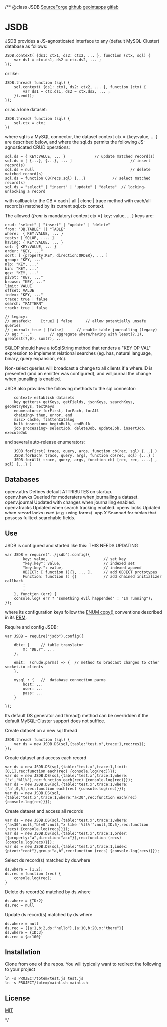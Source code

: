 /**
@class JSDB 
	[SourceForge](https://sourceforge.net) 
	[github](https://github.com/acmesds/jsdb.git) 
	[geointapps](https://git.geointapps.org/acmesds/jsdb)
	[gitlab](https://gitlab.west.nga.ic.gov/acmesds/jsdb.git)
	
# JSDB

JSDB provides a JS-agnosticated interface to any (default MySQL-Cluster) database 
as follows:
	
	JSDB.context( {ds1: ctx1, ds2: ctx2, ... }, function (ctx, sql) {
		var ds1 = ctx.ds1, ds2 = ctx.ds2, ... ;
	});

or like:

	JSDB.thread( function (sql) {
		sql.context( {ds1: ctx1, ds2: ctx2, ... }, function (ctx) {
			var ds1 = ctx.ds1, ds2 = ctx.ds2, ... ;			
		}).end();
	});

or as a lone dataset:

	JSDB.thread( function (sql) {
		sql.ctx = ctx;
	})

where sql is a MySQL connector, the dataset context ctx = {key:value, ... } are described below, 
and where the sql.ds permits the following JS-agnosticated CRUD operations:

	sql.ds = { KEY:VALUE, ... }				// update matched record(s) 
	sql.ds = [ {...}, {...}, ... ]							// insert record(s)
	sql.ds = null 											// delete matched record(s)
	sql.ds = function CB(recs,sql) {...}			// select matched record(s)
	sql.ds = "select" | "insert" | "update" | "delete" 	// locking-unlocking a record

with callback to the CB = each | all | clone | trace method with each/all record(s) matched 
by its current sql.ctx context.

The allowed (*from* is mandatory) context ctx ={ key: value, ... } keys are:

	crud: "select" | "insert" | "update" | "delete"
	from: "DB.TABLE" || "TABLE"
	where: 	{ KEY:VALUE, ... }
	tests: [ SQLOP, .... ]
	having: { KEY:VALUE, ... }
	set: { KEY:VALUE, ... }
	order: "KEY, ..."
	sort: [ {property:KEY, direction:ORDER}, ... ]
	group: "KEY, ..."
	nlp: "KEY, ..."
	bin: "KEY, ..."
	qex: "KEY, ..."
	pivot: "KEY, ..."
	browse: "KEY, ..."
	limit: VALUE
	offset: VALUE
	index: "KEY, ..."
	trace: true | false	
	search: "PATTERN"
	track: true | false

	// legacy:
	// unsafeok: 	[true] | false 		// allow potentially unsafe queries 
	// journal: true | [false] 		// enable table journalling (legacy)
	// ag: "..." 		// aggregate where/having with least(?,1), greatest(?,0), sum(?), ...

SQLOP should have a toSqlString method that renders a "KEY OP VAL" expression to 
implement relational searches (eg. has, natural language, binary, query expansion, etc).

Non-select queries will broadcast a change to all clients if a where.ID is presented (and an 
emiitter was configured), and willjournal the change when jounalling is enabled.

JSDB also provides the following methods to the sql connector:

		context> establish datasets
		key getters> getKeys, getFields, jsonKeys, searchKeys, geometryKeys, textKeys
		enumerators> forFirst, forEach, forAll
		chaining> then, error, end
		misc> cache, flattenCatalog
		bulk insersion> beginBulk, endBulk
		job processing> selectJob, deleteJob, updateJob, insertJob, executeJob
		
and several auto-release enumerators:

		JSDB.forFirst( trace, query, args, function cb(rec, sql) {...} )
		JSDB.forEach( trace, query, args, function cb(rec, sql) {...} )
		JSDB.forAll( trace, query, args, function cb( [rec, rec, ....] , sql) {...} )

## Databases

openv.attrs   Defines default ATTRIBUTES on startup.  
openv.hawks	 Queried for moderaters when journalling a dataset.
openv.journal	Updated with changes when journalling enabled.
openv.tracks	Updated when search tracking enabled.
openv.locks	Updated when record locks used (e.g. using forms).
app.X 	Scanned for tables that possess fulltext searchable fields.

## Use
JSDB is configured and started like this:
THIS NEEDS UPDATING

	var JSDB = require("../jsdb").config({
			key: value, 						// set key
			"key.key": value, 					// indexed set
			"key.key.": value,					// indexed append
			OBJECT: [ function (){}, ... ], 	// add OBJECT prototypes 
			Function: function () {} 			// add chained initializer callback
			:
			:
		}, function (err) {
		console.log( err ? "something evil happended" : "Im running");
	});

where its configuration keys follow the [ENUM copy()](https://github.com/acmesds/enum) conventions 
described in its [PRM](/shares/prm/jsdb/index.html).

Require and config JSDB:

	var JSDB = require("jsdb").config({ 
	
		dbtx: {		// table translator
			X: "DB.Y", ...
		},
		
		emit:  (crude,parms) => {  // method to bradcast changes to other socket.io clients
		}, 
		
		mysql : {	// 	database connection parms
			host: ...
			user: ...
			pass: ...
		}

	});
	
Its default DS generator and thread() method can be overridden if the default MySQL-Cluster 
support does not suffice.

Create dataset on a new sql thread

	JSDB.thread( function (sql) {
		var ds = new JSDB.DS(sql,{table:"test.x",trace:1,rec:res});
	});

Create dataset and access each record

	var ds = new JSDB.DS(sql,{table:"test.x",trace:1,limit:[0,1],rec:function each(rec) {console.log(rec)}});
	var ds = new JSDB.DS(sql,{table:"test.x",trace:1,where:['x','%ll%'],rec:function each(rec) {console.log(rec)}});
	var ds = new JSDB.DS(sql,{table:"test.x",trace:1,where:['a',0,5],rec:function each(rec) {console.log(rec)}});
	var ds = new JSDB.DS(sql,{table:"test.x",trace:1,where:"a<30",rec:function each(rec) {console.log(rec)}});		

Create dataset and access all records

	var ds = new JSDB.DS(sql,{table:"test.x",trace:1,where:{"a<30":null,"b!=0":null,"x like '%ll%'":null,ID:5},rec:function (recs) {console.log(recs)}});
	var ds = new JSDB.DS(sql,{table:"test.x",trace:1,order:[{property:"a",direction:"asc"}],rec:function (recs) {console.log(recs)}});
	var ds = new JSDB.DS(sql,{table:"test.x",trace:1,index:{pivot:"root"},group:"a,b",rec:function (recs) {console.log(recs)}});

Select ds record(s) matched by ds.where

	ds.where = [1,2];
	ds.rec = function (rec) {
		console.log(rec);
	}

Delete ds record(s) matched by ds.where

	ds.where = {ID:2}
	ds.rec = null

Update ds record(s) matched by ds.where

	ds.where = null
	ds.rec = [{a:1,b:2,ds:"hello"},{a:10,b:20,x:"there"}]
	ds.where = {ID:3}
	ds.rec = {a:100} 
	
## Installation

Clone from one of the repos.  You will typically want to redirect the following to your project

	ln -s PROJECT/totem/test.js test.js
	ln -s PROJECT/totem/maint.sh maint.sh

## License

[MIT](LICENSE)

*/
